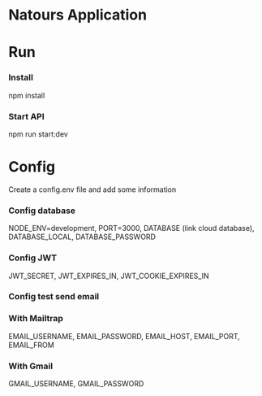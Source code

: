 # Natours Application
# Run
### Install 
npm install
### Start API 
npm run start:dev
# Config
Create a config.env file and add some information
### Config database
NODE_ENV=development, PORT=3000, DATABASE (link cloud database), DATABASE_LOCAL, DATABASE_PASSWORD
### Config JWT
JWT_SECRET, JWT_EXPIRES_IN, JWT_COOKIE_EXPIRES_IN
### Config test send email 
### With Mailtrap
EMAIL_USERNAME, EMAIL_PASSWORD, EMAIL_HOST, EMAIL_PORT, EMAIL_FROM
### With Gmail
GMAIL_USERNAME, GMAIL_PASSWORD

